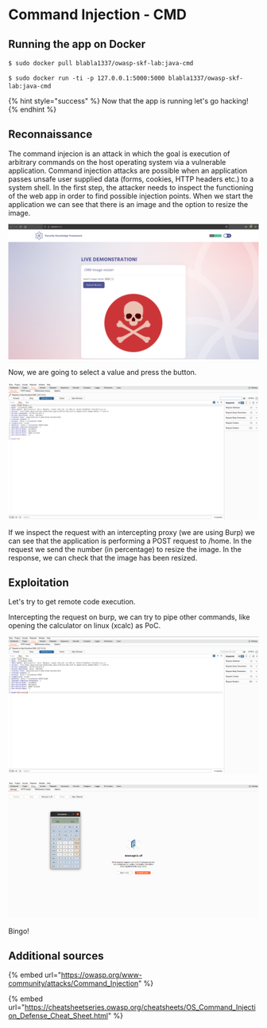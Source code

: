 # Command Injection - CMD

## Running the app on Docker

```
$ sudo docker pull blabla1337/owasp-skf-lab:java-cmd
```

```
$ sudo docker run -ti -p 127.0.0.1:5000:5000 blabla1337/owasp-skf-lab:java-cmd
```

{% hint style="success" %}
Now that the app is running let's go hacking!
{% endhint %}

## Reconnaissance

The command injecion is an attack in which the goal is execution of
arbitrary commands on the host operating system via a vulnerable
application. Command injection attacks are possible when an application
passes unsafe user supplied data (forms, cookies, HTTP headers etc.) to
a system shell. In the first step, the attacker needs to inspect the
functioning of the web app in order to find possible injection points.
When we start the application we can see that there is an image and the option to resize the image.

![](https://raw.githubusercontent.com/blabla1337/skf-labs/master/.gitbook/assets/python/CMD/1.png)

Now, we are going to select a value and press the button.

![](https://raw.githubusercontent.com/blabla1337/skf-labs/master/.gitbook/assets/java/CMD/1.png)

If we inspect the request with an intercepting proxy \(we are using
Burp\) we can see that the application is performing a POST request to
/home. In the request we send the number (in percentage) to resize the image.
In the response, we can check that the image has been resized.

## Exploitation

Let's try to get remote code execution.

Intercepting the request on burp, we can try to pipe other commands, like opening the calculator on linux (xcalc) as PoC.

![](https://raw.githubusercontent.com/blabla1337/skf-labs/master/.gitbook/assets/java/CMD/2.png)

![](https://raw.githubusercontent.com/blabla1337/skf-labs/master/.gitbook/assets/java/CMD/3.png)

Bingo! 

## Additional sources

{% embed url="https://owasp.org/www-community/attacks/Command_Injection" %}

{% embed url="https://cheatsheetseries.owasp.org/cheatsheets/OS_Command_Injection_Defense_Cheat_Sheet.html" %}
